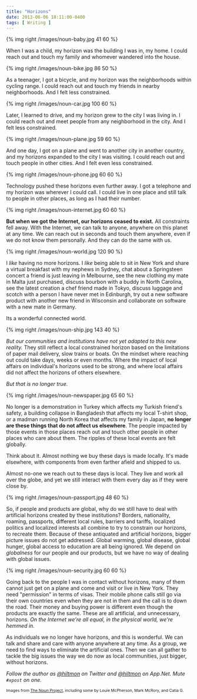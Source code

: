 ```yaml
---
title: "Horizons"
date: 2013-06-06 18:11:00-0400
tags: [ Writing ]
---
```


{% img right /images/noun-baby.jpg 41 60 %}

When I was a child, my horizon was the building I was in, my home. I could reach out and touch my family and whomever wandered into the house.

{% img right /images/noun-bike.jpg 86 50 %}

As a teenager, I got a bicycle, and my horizon was the neighborhoods within cycling range. I could reach out and touch my friends in nearby neighborhoods. And I felt less constrained.

{% img right /images/noun-car.jpg 100 60 %}

Later, I learned to drive, and my horizon grew to the city I was living in. I could reach out and meet people from any neighborhood in the city. And I felt less constrained.

{% img right /images/noun-plane.jpg 59 60 %}

And one day, I got on a plane and went to another city in another country, and my horizons expanded to the city I was visiting. I could reach out and touch people in other cities. And I felt even less constrained.

{% img right /images/noun-phone.jpg 60 60 %}

Technology pushed these horizons even further away. I got a telephone and my horizon was wherever I could call. I could live in one place and still talk to people in other places, as long as I had their number.

{% img right /images/noun-internet.jpg 60 60 %}

**But when we got the Internet, our horizons ceased to exist.** All constraints fell away. With the Internet, we can talk to anyone, anywhere on this planet at any time. We can reach out in seconds and touch them anywhere, even if we do not know them personally. And they can do the same with us.

{% img right /images/noun-world.jpg 120 90 %}

I *like* having no more horizons. I *like* being able to sit in New York and share a virtual breakfast with my nephews in Sydney, chat about a Springsteen concert a friend is just leaving in Melbourne, see the new clothing my mate in Malta just purchased, discuss bourbon with a buddy in North Carolina, see the latest creation a chef friend made in Tokyo, discuss luggage and scotch with a person I have never met in Edinburgh, try out a new software product with another new friend in Wisconsin and collaborate on software with a new mate in Germany.

Its a wonderful connected world.

{% img right /images/noun-ship.jpg 143 40 %}

*But our communities and institutions have not yet adapted to this new reality.* They still reflect a local constrained horizon based on the limitations of paper mail delivery, slow trains or boats. On the mindset where reaching out could take days, weeks or even months. Where the impact of local affairs on individual's horizons used to be strong, and where local affairs did not affect the horizons of others elsewhere.

*But that is no longer true.*

{% img right /images/noun-newspaper.jpg 65 60 %}

No longer is a demonstration in Turkey which affects my Turkish friend's safety, a building collapse in Bangladesh that affects my local T-shirt shop, or a madman running North Korea that affects my family in Japan, **no longer are these things that do not affect us elsewhere**. The people impacted by those events in those places reach out and touch other people in other places who care about them. The ripples of these local events are felt globally.

Think about it. Almost nothing we buy these days is made locally. It's made elsewhere, with components from even farther afield and shipped to us.

Almost no-one we reach out to these days is local. They live and work all over the globe, and yet we still interact with them every day as if they were close by.

{% img right /images/noun-passport.jpg 48 60 %}

So, if people and products are global, why do we still have to deal with artificial horizons created by these institutions? Borders, nationality, roaming, passports, different local rules, barriers and tariffs, localized politics and localized interests all combine to try to constrain our horizons, to recreate them. Because of these antiquated and artificial horizons, bigger picture issues do not get addressed. Global warming, global disease, global hunger, global access to education are all being ignored. We depend on *globalness* for our people and our products, but we have no way of dealing with global issues.

{% img right /images/noun-security.jpg 60 60 %}

Going back to the people I was in contact without horizons, many of them cannot just get on a plane and come and visit or live in New York. They need "permission" in terms of visas. Their mobile phone calls still go via their own countries even when they are not in them and the call is to down the road. Their money and buying power is different even though the products are exactly the same. These are all artificial, and unnecessary, horizons. *On the Internet we're all equal, in the physical world, we're hemmed in.*

As individuals we no longer have horizons, and this is wonderful. We can talk and share and care with anyone anywhere at any time. As a group, we need to find ways to eliminate the artificial ones. Then we can all gather to tackle the big issues the way we do now as local communities, just bigger, without horizons.

*Follow the author as [@hiltmon](https://twitter.com/hiltmon) on Twitter and [@hiltmon](http://alpha.app.net/hiltmon) on App.Net. Mute `#xpost` on one.*

<span class="light" style="font-size:8pt">Images from [The Noun Project](http://thenounproject.com), including some by Louie McPherson, Mark McRory, and Catia G.</span>
